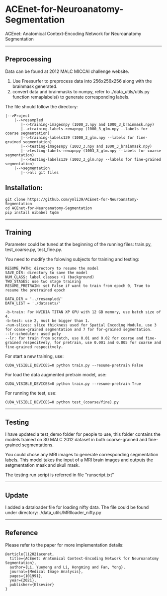 # ACEnet-for-Neuroanatomy-Segmentation
ACEnet: Anatomical Context-Encoding Network for Neuroanatomy Segmentation


-------------------------------------------------------------

## Preprocessing
Data can be found at 2012 MALC MICCAI challenge website.
1. Use Freesurfer to preprocess data into 256x256x256 along with the brainmask generated.
2. convert data and brainmasks to numpy, refer to ./data_utils/utils.py function remaplabels() to generate corresponding labels.

The file should follow the directory:

    |-->Project
        |-->resampled
           |-->training-imagesnpy (1000_3.npy and 1000_3_brainmask.npy)
           |-->training-labels-remapnpy (1000_3_glm.npy --labels for coarse segmentation)
           |-->training-labels139 (1000_3_glm.npy --labels for fine-grained segmentation)
           |-->testing-imagesnpy (1003_3.npy and 1000_3_brainmask.npy)
           |-->testing-labels-remapnpy (1003_3_glm.npy --labels for coarse segmentation)
           |-->testing-labels139 (1003_3_glm.npy --labels for fine-grained segmentation)
        |-->segmentation
           |-->all git files

## Installation:
```
git clone https://github.com/ymli39/ACEnet-for-Neuroanatomy-Segmentation
cd ACEnet-for-Neuroanatomy-Segmentation
pip install nibabel tqdm
```


-------------------------------------------------------------

## Training
Parameter could be tuned at the beginning of the running files: train.py, test_coarse.py, test_fine.py.

You need to modify the folowing subjects for training and testing:
```
RESUME_PATH: directory to resume the model
SAVE_DIR: directory to save the model
NUM_CLASS: label classes +1 (background)
TWO_STAGES: use two stage training
RESUME_PRETRAIN: set False if want to train from epoch 0, True to resume the pretrained epoch

DATA_DIR = '../resampled/'
DATA_LIST = './datasets/'

-b-train: For NVIDIA TITAN XP GPU with 12 GB memory, use batch size of 4. 
-b-test: use 2, must be bigger than 1.
-num-slices: slice thickness used for Spatial Encoding Module, use 3 for coase-grained segmentation and 7 for for-grained segmentation.
--lr-scheduler: used poly
--lr: for train from scratch, use 0.01 and 0.02 for coarse and fine-grained respecitvely, for pretrain, use 0.001 and 0.005 for coarse and fine-grained respecitvely.
```

For start a new training, use:
```
CUDA_VISIBLE_DEVICES=0 python train.py --resume-pretrain False
```

For load the data augmented pretrain model, use:
```
CUDA_VISIBLE_DEVICES=0 python train.py --resume-pretrain True
```

For running the test, use:
```
CUDA_VISIBLE_DEVICES=0 python test_(coarse/fine).py
```

-------------------------------------------------------------

## Testing
I have updated a test_demo folder for people to use, this folder contains the models trained on 30 MALC 2012 dataset in both coarse-grained and fine-grained segmentations. 

You could chose any MRI images to generate corresponding segmentation labels. This model takes the input of a MRI brain images and outputs the setgmentation mask and skull mask.

The testing run script is referred in file "runscript.txt"

-------------------------------------------------------------

## Update

I added a dataloader file for loading nifty data. The file could be found under directory: ./data_utils/MRIloader_nifty.py

-------------------------------------------------------------

## Reference
Please refer to the paper for more implementation details:
```
@article{li2021acenet,
  title={ACEnet: Anatomical Context-Encoding Network for Neuroanatomy Segmentation},
  author={Li, Yuemeng and Li, Hongming and Fan, Yong},
  journal={Medical Image Analysis},
  pages={101991},
  year={2021},
  publisher={Elsevier}
}
```
